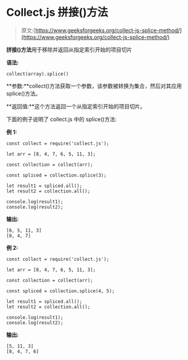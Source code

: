 # Collect.js 拼接()方法

> 原文:[https://www.geeksforgeeks.org/collect-js-splice-method/](https://www.geeksforgeeks.org/collect-js-splice-method/)

**拼接()方法**用于移除并返回从指定索引开始的项目切片

**语法:**

```
collect(array).splice()
```

**参数:**collect()方法获取一个参数，该参数被转换为集合，然后对其应用 splice()方法。

**返回值:**这个方法返回一个从指定索引开始的项目切片。

下面的例子说明了 collect.js 中的 splice()方法:

**例 1:**

```
const collect = require('collect.js'); 

let arr = [8, 4, 7, 6, 5, 11, 3]; 

const collection = collect(arr); 

const spliced = collection.splice(3);

let result1 = spliced.all();
let result2 = collection.all();

console.log(result1);
console.log(result2);
```

**输出:**

```
[6, 5, 11, 3]
[8, 4, 7]
```

**例 2:**

```
const collect = require('collect.js'); 

let arr = [8, 4, 7, 6, 5, 11, 3]; 

const collection = collect(arr); 

const spliced = collection.splice(4, 5);

let result1 = spliced.all();
let result2 = collection.all();

console.log(result1);
console.log(result2);
```

**输出:**

```
[5, 11, 3]
[8, 4, 7, 6]
```